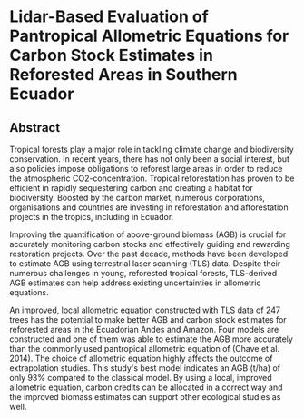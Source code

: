 # Lidar-Based Evaluation of Pantropical Allometric Equations for Carbon Stock Estimates in Reforested Areas in Southern Ecuador

## Abstract

Tropical forests play a major role in tackling climate change and biodiversity conservation. In recent years, there has not only been a social interest, but also policies impose obligations to reforest large areas in order to reduce the atmospheric CO2-concentration. Tropical reforestation has proven to be efficient in rapidly sequestering carbon and creating a habitat for biodiversity. Boosted by the carbon market, numerous corporations, organisations and countries are investing in reforestation and afforestation projects in the tropics, including in Ecuador.

Improving the quantification of above-ground biomass (AGB) is crucial for accurately monitoring carbon stocks and effectively guiding and rewarding restoration projects. Over the past decade, methods have been developed to estimate AGB using terrestrial laser scanning (TLS) data. Despite their numerous challenges in young, reforested tropical forests, TLS-derived AGB estimates can help address existing uncertainties in allometric equations.

An improved, local allometric equation constructed with TLS data of 247 trees has the potential to make better AGB and carbon stock estimates for reforested areas in the Ecuadorian Andes and Amazon. Four models are constructed and one of them was able to estimate the AGB more accurately than the commonly used pantropical allometric equation of (Chave et al. 2014). The choice of allometric equation highly affects the outcome of extrapolation studies. This study's best model indicates an AGB (t/ha) of only 93% compared to the classical model. By using a local, improved allometric equation, carbon credits can be allocated in a correct way and the improved biomass estimates can support other ecological studies as well.
